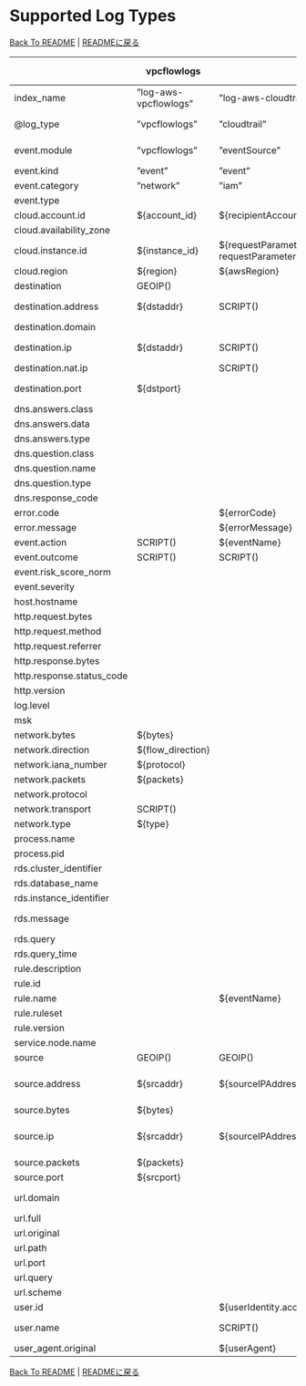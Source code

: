 # Supported Log Types

[Back To README](../README.md) | [READMEに戻る](../README_ja.md)

|                         |     vpcflowlogs     |                                                                           cloudtrail                                                                            |          networkfirewall           |                guardduty                |                                                                                                                                            securityhub                                                                                                                                             |        nlb        |       alb        |       clb        |      s3accesslog      | cloudfront-realtime | cloudfront-standard |           waf           |   route53resolver   |       rds-postgresql       |      rds-mysql-audit      | rds-mysql-general |              rds-mysql-error              | rds-mysql-slowquery |      msk       |  workspaces-event  | workspaces-inventory | directory-service | windows-event |   linux-secure   | linux-os-syslog |
|-------------------------|---------------------|-----------------------------------------------------------------------------------------------------------------------------------------------------------------|------------------------------------|-----------------------------------------|----------------------------------------------------------------------------------------------------------------------------------------------------------------------------------------------------------------------------------------------------------------------------------------------------|-------------------|------------------|------------------|-----------------------|---------------------|---------------------|-------------------------|---------------------|----------------------------|---------------------------|-------------------|-------------------------------------------|---------------------|----------------|--------------------|----------------------|-------------------|---------------|------------------|-----------------|
|index_name               |”log-aws-vpcflowlogs”|”log-aws-cloudtrail”                                                                                                                                             |”log-aws-networkfirewall”           |”log-aws-guardduty”                      |”log-aws-securityhub”                                                                                                                                                                                                                                                                               |”log-aws-elb”      |”log-aws-elb”     |”log-aws-elb”     |”log-aws-s3accesslog”  |”log-aws-cloudfront” |”log-aws-cloudfront” |”log-aws-waf”            |”log-aws-r53resolver”|”log-aws-rds-postgresql”    |”log-aws-rds-mysql”        |”log-aws-rds-mysql”|”log-aws-rds-mysql”                        |”log-aws-rds-mysql”  |”log-aws-msk”   |”log-aws-workspaces”|”log-aws-workspaces”  |”log-win-event”    |”log-win-event”|”log-linux-secure”|”log-linux-os”   |
|@log_type                |”vpcflowlogs”        |”cloudtrail”                                                                                                                                                     |”networkfirewall”                   |”guardduty”                              |”securityhub”                                                                                                                                                                                                                                                                                       |”nlb”              |”alb”             |”clb”             |”s3accesslog”          |”cloudfront-realtime”|”cloudfront-standard”|”waf”                    |”route53resolver”    |”rds-postgresql”            |”rds-mysql-audit”          |”rds-mysql-general”|”rds-mysql-error”                          |”rds-mysql-slowquery”|”msk”           |”workspaces-event”  |”workspaces-inventory”|”directory-service”|”windows-event”|”linux-secure”    |”linux-os-syslog”|
|event.module             |”vpcflowlogs”        |”eventSource”                                                                                                                                                    |”event.event_type”                  |”guardduty”                              |SCRIPT()                                                                                                                                                                                                                                                                                            |”nlb”              |”alb”             |”clb”             |”s3accesslog”          |”cloudfront-realtime”|”cloudfront-standard”|”waf”                    |”route53resolver”    |”rds-postgresql”            |”audit”                    |”general”          |”error”                                    |”slowquery”          |”msk”           |”workspaces-event”  |”workspaces-inventory”|”directory-service”|”windows-event”|”linux-secure”    |”linux-os-syslog”|
|event.kind               |”event”              |”event”                                                                                                                                                          |SCRIPT()                            |”alert”                                  |”alert”                                                                                                                                                                                                                                                                                             |”event”            |”event”           |”event”           |”event”                |”event”              |”event”              |”alert”                  |”event”              |                            |                           |                   |                                           |                     |                |                    |                      |                   |               |”event”           |”event”          |
|event.category           |”network”            |”iam”                                                                                                                                                            |”network”                           |SCRIPT()                                 |SCRIPT()                                                                                                                                                                                                                                                                                            |”network”          |”web”             |”web”             |”web”                  |”web”                |”web”                |”web”                    |”network”            |SCRIPT()                    |”database”                 |”database”         |”database”                                 |”database”           |                |”authentication”    |                      |                   |               |SCRIPT()          |SCRIPT()         |
|event.type               |                     |                                                                                                                                                                 |                                    |                                         |                                                                                                                                                                                                                                                                                                    |                   |                  |                  |                       |                     |                     |                         |                     |                            |                           |                   |                                           |                     |                |                    |                      |                   |               |                  |                 |
|cloud.account.id         |${account_id}        |${recipientAccountId}                                                                                                                                            |[FromS3Key]                         |[FromS3Key]                              |${AwsAccountId}                                                                                                                                                                                                                                                                                     |[FromS3Key]        |[FromS3Key]       |[FromS3Key]       |[FromS3Key]            |[FromS3Key]          |[FromS3Key]          |SCRIPT()                 |[FromS3Key]          |[FromS3Key]                 |[FromS3Key]                |[FromS3Key]        |[FromS3Key]                                |[FromS3Key]          |[FromS3Key]     |[FromS3Key]         |[FromS3Key]           |[FromS3Key]        |[FromS3Key]    |[FromS3Key]       |[FromS3Key]      |
|cloud.availability_zone  |                     |                                                                                                                                                                 |${availability_zone}                |                                         |                                                                                                                                                                                                                                                                                                    |                   |                  |                  |                       |                     |                     |                         |                     |                            |                           |                   |                                           |                     |                |                    |                      |                   |               |                  |                 |
|cloud.instance.id        |${instance_id}       |${requestParameters.instanceId responseElements.instancesSet.items.0.instanceId requestParameters.DescribeInstanceCreditSpecificationsRequest.InstanceId.content}|                                    |${resource.instanceDetails.instanceId}   |SCRIPT()                                                                                                                                                                                                                                                                                            |                   |                  |                  |                       |                     |                     |                         |${instance}          |                            |                           |                   |                                           |                     |                |                    |                      |                   |               |SCRIPT()          |SCRIPT()         |
|cloud.region             |${region}            |${awsRegion}                                                                                                                                                     |[FromS3Key]                         |[FromS3Key]                              |${Resources.0.Region}                                                                                                                                                                                                                                                                               |[FromS3Key]        |[FromS3Key]       |[FromS3Key]       |SCRIPT()               |”global”             |”global”             |SCRIPT()                 |${region}            |[FromS3Key]                 |[FromS3Key]                |[FromS3Key]        |[FromS3Key]                                |[FromS3Key]          |[FromS3Key]     |[FromS3Key]         |[FromS3Key]           |[FromS3Key]        |[FromS3Key]    |[FromS3Key]       |[FromS3Key]      |
|destination              |GEOIP()              |                                                                                                                                                                 |GEOIP()                             |GEOIP()                                  |GEOIP()                                                                                                                                                                                                                                                                                             |GEOIP()            |GEOIP()           |GEOIP()           |                       |                     |                     |                         |                     |                            |                           |                   |                                           |                     |                |                    |                      |                   |               |                  |                 |
|destination.address      |${dstaddr}           |SCRIPT()                                                                                                                                                         |                                    |SCRIPT()                                 |${ProductFields.aws/guardduty/resource/instanceDetails/networkInterfaces.0_/privateIpAddress ProductFields.aws/guardduty/service/action/networkConnectionAction/localIpDetails/ipAddressV4}                                                                                                         |${destination_ip}  |${target_ip}      |${backend_ip}     |${EndPoint}            |                     |                     |                         |                     |                            |                           |                   |                                           |                     |                |                    |                      |                   |               |                  |                 |
|destination.domain       |                     |                                                                                                                                                                 |                                    |                                         |                                                                                                                                                                                                                                                                                                    |                   |                  |                  |${EndPoint}            |                     |                     |                         |                     |                            |                           |                   |                                           |                     |                |                    |                      |                   |               |                  |                 |
|destination.ip           |${dstaddr}           |SCRIPT()                                                                                                                                                         |${event.dest_ip}                    |SCRIPT()                                 |${ProductFields.aws/guardduty/resource/instanceDetails/networkInterfaces.0_/privateIpAddress ProductFields.aws/guardduty/service/action/networkConnectionAction/localIpDetails/ipAddressV4}                                                                                                         |${destination_ip}  |${target_ip}      |${backend_ip}     |                       |                     |                     |                         |                     |                            |                           |                   |                                           |                     |                |                    |                      |                   |               |                  |                 |
|destination.nat.ip       |                     |SCRIPT()                                                                                                                                                         |                                    |SCRIPT()                                 |${ProductFields.aws/guardduty/resource/instanceDetails/networkInterfaces.0_/publicIp}                                                                                                                                                                                                               |                   |                  |                  |                       |                     |                     |                         |                     |                            |                           |                   |                                           |                     |                |                    |                      |                   |               |                  |                 |
|destination.port         |${dstport}           |                                                                                                                                                                 |${event.dest_port}                  |SCRIPT()                                 |${ProductFields.aws/guardduty/service/action/portProbeAction/portProbeDetails/localPortDetails.0_/port ProductFields.aws/guardduty/service/action/networkConnectionAction/localPortDetails/port}                                                                                                    |${destination_port}|${target_port}    |${backend_port}   |                       |                     |                     |                         |                     |                            |                           |                   |                                           |                     |                |                    |                      |                   |               |                  |                 |
|dns.answers.class        |                     |                                                                                                                                                                 |                                    |                                         |                                                                                                                                                                                                                                                                                                    |                   |                  |                  |                       |                     |                     |                         |${answers.0.Class}   |                            |                           |                   |                                           |                     |                |                    |                      |                   |               |                  |                 |
|dns.answers.data         |                     |                                                                                                                                                                 |                                    |                                         |                                                                                                                                                                                                                                                                                                    |                   |                  |                  |                       |                     |                     |                         |SCRIPT()             |                            |                           |                   |                                           |                     |                |                    |                      |                   |               |                  |                 |
|dns.answers.type         |                     |                                                                                                                                                                 |                                    |                                         |                                                                                                                                                                                                                                                                                                    |                   |                  |                  |                       |                     |                     |                         |${answers.0.Type}    |                            |                           |                   |                                           |                     |                |                    |                      |                   |               |                  |                 |
|dns.question.class       |                     |                                                                                                                                                                 |                                    |                                         |                                                                                                                                                                                                                                                                                                    |                   |                  |                  |                       |                     |                     |                         |${query_class}       |                            |                           |                   |                                           |                     |                |                    |                      |                   |               |                  |                 |
|dns.question.name        |                     |                                                                                                                                                                 |                                    |${service.action.dnsRequestAction.domain}|${ProductFields.aws/guardduty/service/action/dnsRequestAction/domain}                                                                                                                                                                                                                               |                   |                  |                  |                       |                     |                     |                         |SCRIPT()             |                            |                           |                   |                                           |                     |                |                    |                      |                   |               |                  |                 |
|dns.question.type        |                     |                                                                                                                                                                 |                                    |                                         |                                                                                                                                                                                                                                                                                                    |                   |                  |                  |                       |                     |                     |                         |${query_type}        |                            |                           |                   |                                           |                     |                |                    |                      |                   |               |                  |                 |
|dns.response_code        |                     |                                                                                                                                                                 |                                    |                                         |                                                                                                                                                                                                                                                                                                    |                   |                  |                  |                       |                     |                     |                         |${rcode}             |                            |                           |                   |                                           |                     |                |                    |                      |                   |               |                  |                 |
|error.code               |                     |${errorCode}                                                                                                                                                     |                                    |                                         |                                                                                                                                                                                                                                                                                                    |                   |                  |                  |                       |                     |                     |                         |                     |                            |                           |                   |                                           |                     |                |                    |                      |                   |               |                  |                 |
|error.message            |                     |${errorMessage}                                                                                                                                                  |                                    |                                         |                                                                                                                                                                                                                                                                                                    |                   |                  |                  |                       |                     |                     |                         |                     |                            |                           |                   |                                           |                     |                |                    |                      |                   |               |                  |                 |
|event.action             |SCRIPT()             |${eventName}                                                                                                                                                     |${event.alert.action}               |                                         |                                                                                                                                                                                                                                                                                                    |                   |                  |                  |                       |                     |                     |${action}                |                     |SCRIPT()                    |                           |                   |                                           |                     |                |                    |                      |                   |               |SCRIPT()          |SCRIPT()         |
|event.outcome            |SCRIPT()             |SCRIPT()                                                                                                                                                         |                                    |                                         |                                                                                                                                                                                                                                                                                                    |                   |                  |                  |                       |                     |                     |                         |                     |SCRIPT()                    |                           |                   |                                           |                     |                |”success”           |                      |                   |               |SCRIPT()          |SCRIPT()         |
|event.risk_score_norm    |                     |                                                                                                                                                                 |                                    |                                         |${Severity.Normalized}                                                                                                                                                                                                                                                                              |                   |                  |                  |                       |                     |                     |                         |                     |                            |                           |                   |                                           |                     |                |                    |                      |                   |               |                  |                 |
|event.severity           |                     |                                                                                                                                                                 |${event.alert.severity}             |${severity}                              |${Severity.Product}                                                                                                                                                                                                                                                                                 |                   |                  |                  |                       |                     |                     |                         |                     |                            |                           |                   |                                           |                     |                |                    |                      |                   |               |                  |                 |
|host.hostname            |                     |                                                                                                                                                                 |                                    |                                         |                                                                                                                                                                                                                                                                                                    |                   |                  |                  |                       |                     |                     |                         |                     |                            |                           |                   |                                           |                     |                |                    |                      |                   |               |${hostname}       |${hostname}      |
|http.request.bytes       |                     |                                                                                                                                                                 |                                    |                                         |                                                                                                                                                                                                                                                                                                    |${received_bytes}  |${received_bytes} |${received_bytes} |                       |${cs_bytes}          |${cs_bytes}          |                         |                     |                            |                           |                   |                                           |                     |                |                    |                      |                   |               |                  |                 |
|http.request.method      |                     |                                                                                                                                                                 |${event.http.http_method}           |                                         |                                                                                                                                                                                                                                                                                                    |                   |${http_method}    |${http_method}    |${RequestURI_operation}|${cs_method}         |${cs_method}         |${httpRequest.httpMethod}|                     |                            |                           |                   |                                           |                     |                |                    |                      |                   |               |                  |                 |
|http.request.referrer    |                     |                                                                                                                                                                 |                                    |                                         |                                                                                                                                                                                                                                                                                                    |                   |                  |                  |${Referrer}            |${cs_referer}        |${cs_referer}        |SCRIPT()                 |                     |                            |                           |                   |                                           |                     |                |                    |                      |                   |               |                  |                 |
|http.response.bytes      |                     |                                                                                                                                                                 |                                    |                                         |                                                                                                                                                                                                                                                                                                    |${sent_bytes}      |${sent_bytes}     |${sent_bytes}     |${BytesSent}           |${sc_bytes}          |${sc_bytes}          |                         |                     |                            |                           |                   |                                           |                     |                |                    |                      |                   |               |                  |                 |
|http.response.status_code|                     |                                                                                                                                                                 |                                    |                                         |                                                                                                                                                                                                                                                                                                    |                   |${elb_status_code}|${elb_status_code}|${HTTPstatus}          |${sc_status}         |${sc_status}         |                         |                     |                            |                           |                   |                                           |                     |                |                    |                      |                   |               |                  |                 |
|http.version             |                     |                                                                                                                                                                 |                                    |                                         |                                                                                                                                                                                                                                                                                                    |                   |${http_version}   |${http_version}   |                       |SCRIPT()             |SCRIPT()             |SCRIPT()                 |                     |                            |                           |                   |                                           |                     |                |                    |                      |                   |               |                  |                 |
|log.level                |                     |                                                                                                                                                                 |                                    |                                         |                                                                                                                                                                                                                                                                                                    |                   |                  |                  |                       |                     |                     |                         |                     |${postgresql_log_level}     |                           |                   |${mysql_log_level}                         |                     |${msk_log_level}|                    |                      |                   |               |                  |                 |
|msk                      |                     |                                                                                                                                                                 |                                    |                                         |                                                                                                                                                                                                                                                                                                    |                   |                  |                  |                       |                     |                     |                         |                     |                            |                           |                   |                                           |                     |SCRIPT()        |                    |                      |                   |               |                  |                 |
|network.bytes            |${bytes}             |                                                                                                                                                                 |${event.netflow.bytes}              |                                         |                                                                                                                                                                                                                                                                                                    |                   |                  |                  |                       |                     |                     |                         |                     |                            |                           |                   |                                           |                     |                |                    |                      |                   |               |                  |                 |
|network.direction        |${flow_direction}    |                                                                                                                                                                 |                                    |SCRIPT()                                 |                                                                                                                                                                                                                                                                                                    |                   |                  |                  |                       |                     |                     |                         |                     |                            |                           |                   |                                           |                     |                |                    |                      |                   |               |                  |                 |
|network.iana_number      |${protocol}          |                                                                                                                                                                 |                                    |                                         |                                                                                                                                                                                                                                                                                                    |                   |                  |                  |                       |                     |                     |                         |                     |                            |                           |                   |                                           |                     |                |                    |                      |                   |               |                  |                 |
|network.packets          |${packets}           |                                                                                                                                                                 |${event.netflow.pkts}               |                                         |                                                                                                                                                                                                                                                                                                    |                   |                  |                  |                       |                     |                     |                         |                     |                            |                           |                   |                                           |                     |                |                    |                      |                   |               |                  |                 |
|network.protocol         |                     |                                                                                                                                                                 |${event.app_proto}                  |                                         |                                                                                                                                                                                                                                                                                                    |                   |                  |                  |                       |                     |                     |                         |                     |                            |                           |                   |                                           |                     |                |                    |                      |                   |               |                  |                 |
|network.transport        |SCRIPT()             |                                                                                                                                                                 |SCRIPT()                            |                                         |                                                                                                                                                                                                                                                                                                    |                   |                  |                  |                       |                     |                     |                         |                     |                            |                           |                   |                                           |                     |                |                    |                      |                   |               |                  |                 |
|network.type             |${type}              |                                                                                                                                                                 |                                    |                                         |                                                                                                                                                                                                                                                                                                    |                   |                  |                  |                       |                     |                     |                         |                     |                            |                           |                   |                                           |                     |                |                    |                      |                   |               |                  |                 |
|process.name             |                     |                                                                                                                                                                 |                                    |                                         |                                                                                                                                                                                                                                                                                                    |                   |                  |                  |                       |                     |                     |                         |                     |                            |                           |                   |                                           |                     |                |                    |                      |                   |               |${proc}           |${proc}          |
|process.pid              |                     |                                                                                                                                                                 |                                    |                                         |                                                                                                                                                                                                                                                                                                    |                   |                  |                  |                       |                     |                     |                         |                     |${postgresql_pid}           |                           |                   |                                           |                     |                |                    |                      |                   |               |${pid}            |${pid}           |
|rds.cluster_identifier   |                     |                                                                                                                                                                 |                                    |                                         |                                                                                                                                                                                                                                                                                                    |                   |                  |                  |                       |                     |                     |                         |                     |SCRIPT()                    |                           |                   |                                           |SCRIPT()             |                |                    |                      |                   |               |                  |                 |
|rds.database_name        |                     |                                                                                                                                                                 |                                    |                                         |                                                                                                                                                                                                                                                                                                    |                   |                  |                  |                       |                     |                     |                         |                     |${postgresql_database}      |${mysql_database}          |                   |                                           |                     |                |                    |                      |                   |               |                  |                 |
|rds.instance_identifier  |                     |                                                                                                                                                                 |                                    |                                         |                                                                                                                                                                                                                                                                                                    |                   |                  |                  |                       |                     |                     |                         |                     |SCRIPT()                    |                           |                   |                                           |SCRIPT()             |                |                    |                      |                   |               |                  |                 |
|rds.message              |                     |                                                                                                                                                                 |                                    |                                         |                                                                                                                                                                                                                                                                                                    |                   |                  |                  |                       |                     |                     |                         |                     |${postgresql_message}       |                           |                   |${mysql_message mysql_server_audit_message}|                     |                |                    |                      |                   |               |                  |                 |
|rds.query                |                     |                                                                                                                                                                 |                                    |                                         |                                                                                                                                                                                                                                                                                                    |                   |                  |                  |                       |                     |                     |                         |                     |SCRIPT()                    |SCRIPT()                   |SCRIPT()           |SCRIPT()                                   |SCRIPT()             |                |                    |                      |                   |               |                  |                 |
|rds.query_time           |                     |                                                                                                                                                                 |                                    |                                         |                                                                                                                                                                                                                                                                                                    |                   |                  |                  |                       |                     |                     |                         |                     |SCRIPT()                    |                           |                   |                                           |${mysql_query_time}  |                |                    |                      |                   |               |                  |                 |
|rule.description         |                     |                                                                                                                                                                 |                                    |${title}                                 |${Description}                                                                                                                                                                                                                                                                                      |                   |                  |                  |                       |                     |                     |                         |                     |                            |                           |                   |                                           |                     |                |                    |                      |                   |               |                  |                 |
|rule.id                  |                     |                                                                                                                                                                 |${event.alert.signature_id}         |                                         |                                                                                                                                                                                                                                                                                                    |                   |                  |                  |                       |                     |                     |                         |                     |                            |                           |                   |                                           |                     |                |                    |                      |                   |               |                  |                 |
|rule.name                |                     |${eventName}                                                                                                                                                     |${event.alert.signature}            |${type}                                  |${Types}                                                                                                                                                                                                                                                                                            |                   |                  |                  |                       |                     |                     |${terminatingRuleId}     |                     |                            |                           |                   |                                           |                     |                |                    |                      |                   |               |                  |                 |
|rule.ruleset             |                     |                                                                                                                                                                 |                                    |                                         |                                                                                                                                                                                                                                                                                                    |                   |                  |                  |                       |                     |                     |SCRIPT()                 |                     |                            |                           |                   |                                           |                     |                |                    |                      |                   |               |                  |                 |
|rule.version             |                     |                                                                                                                                                                 |${event.alert.rev}                  |                                         |                                                                                                                                                                                                                                                                                                    |                   |                  |                  |                       |                     |                     |                         |                     |                            |                           |                   |                                           |                     |                |                    |                      |                   |               |                  |                 |
|service.node.name        |                     |                                                                                                                                                                 |${firewall_name}                    |                                         |                                                                                                                                                                                                                                                                                                    |                   |                  |                  |                       |                     |                     |                         |                     |                            |                           |                   |                                           |                     |                |                    |                      |                   |               |                  |                 |
|source                   |GEOIP()              |GEOIP()                                                                                                                                                          |GEOIP()                             |GEOIP()                                  |GEOIP()                                                                                                                                                                                                                                                                                             |GEOIP()            |GEOIP()           |GEOIP()           |GEOIP()                |GEOIP()              |GEOIP()              |GEOIP()                  |                     |                            |                           |                   |                                           |                     |                |GEOIP()             |                      |                   |               |GEOIP()           |GEOIP()          |
|source.address           |${srcaddr}           |${sourceIPAddress}                                                                                                                                               |                                    |SCRIPT()                                 |${ProductFields.aws/guardduty/service/action/awsApiCallAction/remoteIpDetails/ipAddressV4 ProductFields.aws/guardduty/service/action/networkConnectionAction/remoteIpDetails/ipAddressV4 ProductFields.aws/guardduty/service/action/portProbeAction/portProbeDetails.0_/remoteIpDetails/ipAddressV4}|${client_ip}       |${client_ip}      |${client_ip}      |${RemoteIP}            |${c_ip}              |${c_ip}              |${httpRequest.clientIp}  |${srcaddr}           |${postgresql_source_address}|${mysql_host}              |                   |                                           |                     |                |                    |                      |                   |               |                  |                 |
|source.bytes             |${bytes}             |                                                                                                                                                                 |${event.netflow.bytes}              |                                         |                                                                                                                                                                                                                                                                                                    |                   |                  |                  |                       |                     |                     |                         |                     |                            |                           |                   |                                           |                     |                |                    |                      |                   |               |                  |                 |
|source.ip                |${srcaddr}           |${sourceIPAddress}                                                                                                                                               |${event.src_ip}                     |SCRIPT()                                 |${ProductFields.aws/guardduty/service/action/awsApiCallAction/remoteIpDetails/ipAddressV4 ProductFields.aws/guardduty/service/action/networkConnectionAction/remoteIpDetails/ipAddressV4 ProductFields.aws/guardduty/service/action/portProbeAction/portProbeDetails.0_/remoteIpDetails/ipAddressV4}|${client_ip}       |${client_ip}      |${client_ip}      |${RemoteIP}            |${c_ip}              |${c_ip}              |${httpRequest.clientIp}  |${srcaddr}           |${postgresql_source_address}|${mysql_host}              |                   |                                           |${mysql_source_ip}   |                |${clientIpAddress}  |                      |                   |               |SCRIPT()          |SCRIPT()         |
|source.packets           |${packets}           |                                                                                                                                                                 |${event.netflow.pkts}               |                                         |                                                                                                                                                                                                                                                                                                    |                   |                  |                  |                       |                     |                     |                         |                     |                            |                           |                   |                                           |                     |                |                    |                      |                   |               |                  |                 |
|source.port              |${srcport}           |                                                                                                                                                                 |${event.src_port}                   |SCRIPT()                                 |${ProductFields.aws/guardduty/service/action/networkConnectionAction/remotePortDetails/port}                                                                                                                                                                                                        |${client_port}     |${client_port}    |${client_port}    |                       |${c_port}            |${c_port}            |                         |${srcport}           |${postgresql_source_port}   |                           |                   |                                           |                     |                |                    |                      |                   |               |SCRIPT()          |SCRIPT()         |
|url.domain               |                     |                                                                                                                                                                 |${event.http.hostname event.tls.sni}|                                         |                                                                                                                                                                                                                                                                                                    |${domain_name}     |${http_host}      |${http_host}      |${EndPoint}            |${cs_host}           |${x_host_header}     |                         |                     |                            |                           |                   |                                           |                     |                |                    |                      |                   |               |                  |                 |
|url.full                 |                     |                                                                                                                                                                 |                                    |                                         |                                                                                                                                                                                                                                                                                                    |                   |SCRIPT()          |SCRIPT()          |                       |SCRIPT()             |SCRIPT()             |                         |                     |                            |                           |                   |                                           |                     |                |                    |                      |                   |               |                  |                 |
|url.original             |                     |                                                                                                                                                                 |                                    |                                         |                                                                                                                                                                                                                                                                                                    |                   |                  |                  |${RequestURI_key}      |                     |                     |                         |                     |                            |                           |                   |                                           |                     |                |                    |                      |                   |               |                  |                 |
|url.path                 |                     |                                                                                                                                                                 |                                    |                                         |                                                                                                                                                                                                                                                                                                    |                   |${http_path}      |${http_path}      |                       |SCRIPT()             |${cs_uri_stem}       |${httpRequest.uri}       |                     |                            |                           |                   |                                           |                     |                |                    |                      |                   |               |                  |                 |
|url.port                 |                     |                                                                                                                                                                 |                                    |                                         |                                                                                                                                                                                                                                                                                                    |${destination_port}|${http_port}      |${http_port}      |                       |                     |                     |                         |                     |                            |                           |                   |                                           |                     |                |                    |                      |                   |               |                  |                 |
|url.query                |                     |                                                                                                                                                                 |                                    |                                         |                                                                                                                                                                                                                                                                                                    |                   |${http_query}     |${http_query}     |                       |${cs_uri_query}      |${cs_uri_query}      |${httpRequest.args}      |                     |                            |                           |                   |                                           |                     |                |                    |                      |                   |               |                  |                 |
|url.scheme               |                     |                                                                                                                                                                 |                                    |                                         |                                                                                                                                                                                                                                                                                                    |                   |${http_protocol}  |${http_protocol}  |                       |${cs_protocol}       |${cs_protocol}       |                         |                     |                            |                           |                   |                                           |                     |                |                    |                      |                   |               |                  |                 |
|user.id                  |                     |${userIdentity.accessKeyId}                                                                                                                                      |                                    |${resource.accessKeyDetails.accessKeyId} |SCRIPT()                                                                                                                                                                                                                                                                                            |                   |                  |                  |                       |                     |                     |                         |                     |                            |                           |                   |                                           |                     |                |                    |                      |                   |               |SCRIPT()          |SCRIPT()         |
|user.name                |                     |SCRIPT()                                                                                                                                                         |                                    |${resource.accessKeyDetails.userName}    |SCRIPT()                                                                                                                                                                                                                                                                                            |                   |                  |                  |SCRIPT()               |                     |                     |                         |                     |${postgresql_user}          |${mysql_username rds.query}|                   |                                           |${mysql_username}    |                |                    |                      |                   |               |SCRIPT()          |SCRIPT()         |
|user_agent.original      |                     |${userAgent}                                                                                                                                                     |${event.http.http_user_agent}       |                                         |                                                                                                                                                                                                                                                                                                    |                   |${useragent}      |${useragent}      |${UserAgent}           |SCRIPT()             |SCRIPT()             |SCRIPT()                 |                     |                            |                           |                   |                                           |                     |                |                    |                      |                   |               |                  |                 |

[Back To README](../README.md) | [READMEに戻る](../README_ja.md)
